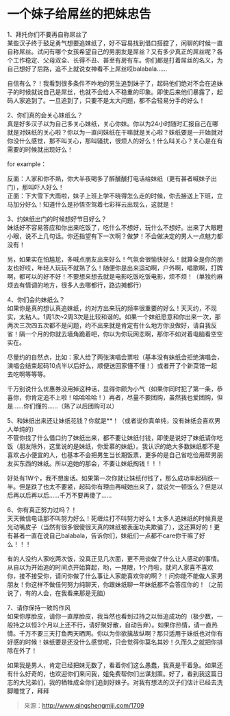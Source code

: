 # 一个妹子给屌丝的把妹忠告

1、拜托你们不要再自称屌丝了  
某些汉子终于鼓足勇气想要追妹纸了，好不容易找到借口搭腔了，闲聊的时候一直自称屌丝。试问有哪个女孩希望自己的男朋友是屌丝？又有多少真正的屌丝呢？各个工作稳定、父母双全、长得不丑、甚至有房有车。你们都是打着屌丝的名义，为自己想好了后路，追不上就说女神看不上屌丝哎balabala……

自信有么？！我看到很多条件不咋地的男生追到妹子了，起码他们绝对不会在追妹子的时候就说自己是屌丝，也就不会给人不稳重的印象。即使后来他们暴露了，起码人家追到了。一旦追到了，只要不是太大问题，都不会轻易分手的好么！

2、你们真的会关心妹纸么？  
真是好多汉子以为自己多关心妹纸，关心你妹。你以为24小时随时汇报自己在哪就是对妹纸的关心啦？你以为一直问妹纸在干嘛就是关心啦？妹纸要是一开始就对你没什么感觉，那不叫关心，那叫骚扰，很烦人的好么！什么叫关心？关心是在有需要的时候就出现好么！

for example：

反面：人家和你不熟，你大半夜喝多了醉醺醺打电话给妹纸（更有甚者喊妹子出门），那叫吓人好么！  
正面：下大雪下大雨啦，妹子上班上学不晓得怎么走的时候，你去接送上下班，立马加分好么！知道什么是孙悟空驾着七彩祥云出现么，这就是！

3、约妹纸出门的时候想好节目好么？  
妹纸好不容易答应和你出来吃饭了，吃什么不想好，玩什么不想好。出来了大眼瞪小眼，说不上几句话。你还指望有下一次啊？做梦！不会做决定的男人一点魅力都没有！

另，如果实在怕尴尬，多喊点朋友出来好么！气氛会很愉快好么！就算全是你的朋友也好哎，年轻人玩玩不就熟了么！随便你是出来运动啊，户外啊，唱歌啊，打牌啊，都可以的好不好！不要想来想去就是电影吃饭吃饭电影，烦不烦！（单独约麻烦去有情调的地方，很多人去哪都行，路边摊都行）

4、你们会约妹纸么？  
如果你是真的想认真追妹纸，约对方出来玩的频率很重要的好么！天天约，不现实，太粘人。1周1次~2周3次是比较和谐的。如果一个妹纸愿意和你出来一次，那两次三次四五次都不是问题，约不出来就是肯定有什么地方你没做好，请自我反省！隔一个月的你就去墙角跪着吧，你以为你玩网恋啊，那你不如对着电脑看空空实在。

尽量约的自然点，比如：家人给了两张演唱会票啦（基本没有妹纸会拒绝演唱会，演唱会结束起码10点半以后好么，顺便送回家懂不懂！）或者开了个新菜馆一起去吃啊等等等。

千万别说什么优惠券没用掉这种话，显得你颇为小气（如果你同时犯了第一条，恭喜你，你肯定追不上啦！哈哈哈哈！）再者，尽量不要团购，虽然我也爱团购，但是……你们懂的……（熟了以后团购可以）

5、和妹纸出来还让妹纸花钱？你就是\*\*！（或者说你真单纯，没有妹纸会喜欢男人单纯的）  
不管你找了什么借口约了妹纸出来，都不要让妹纸付钱，即使是说好了妹纸请你吃饭（朋友除外，这里说的是妹纸，你爱慕的妹纸）。我认识的绝大多数妹纸都不是喜欢占小便宜的人，也基本不会把男生当长期饭票，更多的是自己省吃俭用帮男朋友买东西的妹纸。所以追她的那会，不要让妹纸掏钱！！！

好处有1W个，我不想废话。如果第一次你就让妹纸付钱了，那么成功率起码跌一半。但是跌了也太不要紧，起码你有理由再喊她出来了，就说欠一顿饭么？但是以后再以后再以后……千万不要再傻了……

6、你有真正努力过吗？！  
天天微信电话那不叫努力好么！死缠烂打不叫努力好么！太多人追妹纸的时候真是光动嘴皮子（当然有很多很傻很天真的妹纸被表面功夫欺骗了），这还算好的！更有甚者一直在说自己balabala，告诉你们，妹纸们一点都不care你干嘛了好么！！！

有的人没约人家吃两次饭，没真正见几次面，更不用谈做了什么让人感动的事情。从自以为开始追的时间点开始算起，哟，一晃眼，1个月啦，就问人家喜不喜欢你，接不接受你，请问你做了什么事让人家能喜欢你的啊？！问你能不能做人家男朋友！你这样不做任何努力纯聊天，你跟妹纸聊一年妹纸都不会答应你的！（之前说了，有的人会，在我看来那是无脑）

7、请你保持一致的作风  
如果你厚脸皮，请你一直厚脸皮，我当然也看到过持之以恒追成功的（极少数，一般持之以恒3个月以上还不行，请好聚好散，自动告弃）。如果你热情，请一直热情。千万不要三天打鱼两天晒网。你以为你欲擒故纵啊？那只适用于妹纸也对你有好感的时候！妹纸要是还没什么感觉呢，只会觉得你莫名其妙！久而久之就把你排除在外了！

如果我是男人，肯定已经把妹无数了，看着你们这么愚蠢，我真是干着急。如果还有什么好奇的，也欢迎你们来问我，姐免费帮你们出谋划策。好了，看到我这篇日志的大兄弟们，我的牺牲成全你们追到好妹子。对我有想法的汉子们估计已经去洗脚睡觉了，拜拜

> 来源：http://www.qingshengmiji.com/1709



